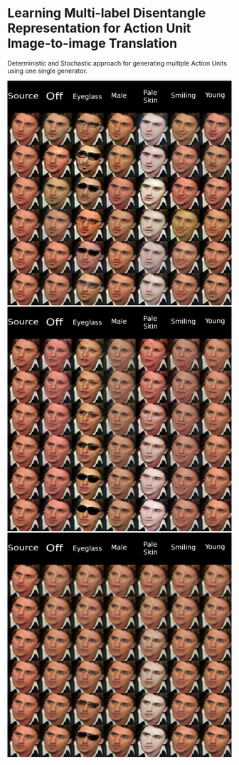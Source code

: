 # Learning Multi-label Disentangle Representation for Action Unit Image-to-image Translation
Deterministic and Stochastic approach for generating multiple Action Units using one single generator. 

![](PartialResults/best_0.jpg)
![](PartialResults/best_1.jpg)
![](PartialResults/best_2.jpg)
